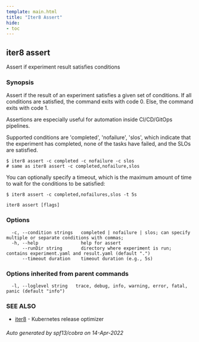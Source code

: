 ```yaml
---
template: main.html
title: "Iter8 Assert"
hide:
- toc
---
```

## iter8 assert

Assert if experiment result satisfies conditions

### Synopsis


Assert if the result of an experiment satisfies a given set of conditions. If all conditions are satisfied, the command exits with code 0. Else, the command exits with code 1. 

Assertions are especially useful for automation inside CI/CD/GitOps pipelines.

Supported conditions are 'completed', 'nofailure', 'slos', which indicate that the experiment has completed, none of the tasks have failed, and the SLOs are satisfied.

	$ iter8 assert -c completed -c nofailure -c slos
	# same as iter8 assert -c completed,nofailure,slos

You can optionally specify a timeout, which is the maximum amount of time to wait for the conditions to be satisfied:

	$ iter8 assert -c completed,nofailures,slos -t 5s


```
iter8 assert [flags]
```

### Options

```
  -c, --condition strings   completed | nofailure | slos; can specify multiple or separate conditions with commas;
  -h, --help                help for assert
      --runDir string       directory where experiment is run; contains experiment.yaml and result.yaml (default ".")
      --timeout duration    timeout duration (e.g., 5s)
```

### Options inherited from parent commands

```
  -l, --loglevel string   trace, debug, info, warning, error, fatal, panic (default "info")
```

### SEE ALSO

* [iter8](iter8.md)	 - Kubernetes release optimizer

###### Auto generated by spf13/cobra on 14-Apr-2022

